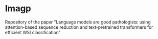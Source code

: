 # lmagp
Repository of the paper "Language models are good pathologists: using attention-based sequence reduction and text-pretrained transformers for efficient WSI classification"
